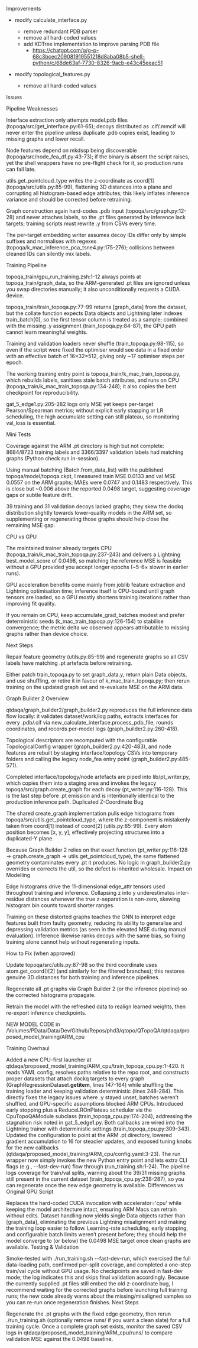 Improvements

- modify calculate_interface.py
    - remove redundant PDB parser
    - remove all hard-coded values
    - add KDTree implementation to improve parsing PDB file
        - https://chatgpt.com/g/g-p-68c3bcec209081919551218d8aba08b5-shell-python/c/68de63af-7730-8326-9acb-e43c45eeac51

- modify topological_features.py
    - remove all hard-coded values


Issues

Pipeline Weaknesses

Interface extraction only attempts model.pdb files (topoqa/src/get_interface.py:61-65); decoys distributed as .cif/.mmcif will never enter the pipeline unless duplicate .pdb copies exist, leading to missing graphs and lower recall.

Node features depend on mkdssp being discoverable (topoqa/src/node_fea_df.py:43-73); if the binary is absent the script raises, yet the shell wrappers have no pre-flight check for it, so production runs can fail late.

utils.get_pointcloud_type writes the z-coordinate as coord[1] (topoqa/src/utils.py:85-99), flattening 3D distances into a plane and corrupting all histogram-based edge attributes; this likely inflates inference variance and should be corrected before retraining.

Graph construction again hard-codes .pdb input (topoqa/src/graph.py:12-28) and never attaches labels, so the .pt files generated by inference lack targets; training scripts must rewrite .y from CSVs every time.

The per-target embedding writer assumes decoy IDs differ only by simple suffixes and normalises with regexes (topoqa/k_mac_inference_pca_tsne4.py:175-276); collisions between cleaned IDs can silently mix labels.

Training Pipeline

topoqa_train/gpu_run_training.zsh:1-12 always points at topoqa_train/graph_data, so the ARM-generated .pt files are ignored unless you swap directories manually; it also unconditionally requests a CUDA device.

topoqa_train/train_topoqa.py:77-99 returns [graph_data] from the dataset, but the collate function expects Data objects and Lightning later indexes train_batch[0], so the first tensor column is treated as a sample; combined with the missing .y assignment (train_topoqa.py:84-87), the GPU path cannot learn meaningful weights.

Training and validation loaders never shuffle (train_topoqa.py:98-115), so even if the script were fixed the optimiser would see data in a fixed order with an effective batch of 16×32=512, giving only ~17 optimiser steps per epoch.

The working training entry point is topoqa_train/k_mac_train_topoqa.py, which rebuilds labels, sanitises stale batch attributes, and runs on CPU (topoqa_train/k_mac_train_topoqa.py:134-248); it also copies the best checkpoint for reproducibility.

gat_5_edge1.py:205-282 logs only MSE yet keeps per-target Pearson/Spearman metrics; without explicit early stopping or LR scheduling, the high accumulate setting can still plateau, so monitoring val_loss is essential.

Mini Tests

Coverage against the ARM .pt directory is high but not complete: 8684/8723 training labels and 3366/3397 validation labels had matching graphs (Python check run in-session).

Using manual batching (Batch.from_data_list) with the published topoqa/model/topoqa.ckpt, I measured train MSE 0.0133 and val MSE 0.0557 on the ARM graphs; MAEs were 0.0747 and 0.1483 respectively. This is close but ~0.006 above the reported 0.0498 target, suggesting coverage gaps or subtle feature drift.

39 training and 31 validation decoys lacked graphs; they skew the dockq distribution slightly towards lower-quality models in the ARM set, so supplementing or regenerating those graphs should help close the remaining MSE gap.

CPU vs GPU

The maintained trainer already targets CPU (topoqa_train/k_mac_train_topoqa.py:237-243) and delivers a Lightning best_model_score of 0.0498, so matching the reference MSE is feasible without a GPU provided you accept longer epochs (~5-6× slower in earlier runs).

GPU acceleration benefits come mainly from joblib feature extraction and Lightning optimisation time; inference itself is CPU-bound until graph tensors are loaded, so a GPU mostly shortens training iterations rather than improving fit quality.

If you remain on CPU, keep accumulate_grad_batches modest and prefer deterministic seeds (k_mac_train_topoqa.py:126-154) to stabilise convergence; the metric delta we observed appears attributable to missing graphs rather than device choice.

Next Steps

Repair feature geometry (utils.py:85-99) and regenerate graphs so all CSV labels have matching .pt artefacts before retraining.

Either patch train_topoqa.py to set graph_data.y, return plain Data objects, and use shuffling, or retire it in favour of k_mac_train_topoqa.py; then rerun training on the updated graph set and re-evaluate MSE on the ARM data.

Graph Builder 2 Overview

qtdaqa/graph_builder2/graph_builder2.py reproduces the full inference data flow locally: it validates dataset/work/log paths, extracts interfaces for every .pdb/.cif via new_calculate_interface.process_pdb_file, rounds coordinates, and records per-model logs (graph_builder2.py:260-418).

Topological descriptors are recomputed with the configurable TopologicalConfig wrapper (graph_builder2.py:420-483), and node features are rebuilt by staging interface/topology CSVs into temporary folders and calling the legacy node_fea entry point (graph_builder2.py:485-571).

Completed interface/topology/node artefacts are piped into lib/pt_writer.py, which copies them into a staging area and invokes the legacy topoqa/src/graph.create_graph for each decoy (pt_writer.py:116-128). This is the last step before .pt emission and is intentionally identical to the production inference path.
Duplicated Z-Coordinate Bug

The shared create_graph implementation pulls edge histograms from topoqa/src/utils.get_pointcloud_type, where the z-component is mistakenly taken from coord[1] instead of coord[2] (utils.py:85-99). Every atom position becomes [x, y, y], effectively projecting structures into a duplicated-Y plane.

Because Graph Builder 2 relies on that exact function (pt_writer.py:116-128 → graph.create_graph → utils.get_pointcloud_type), the same flattened geometry contaminates every .pt it produces. No logic in graph_builder2.py overrides or corrects the util, so the defect is inherited wholesale.
Impact on Modelling

Edge histograms drive the 11-dimensional edge_attr tensors used throughout training and inference. Collapsing z into y underestimates inter-residue distances whenever the true z-separation is non-zero, skewing histogram bin counts toward shorter ranges.

Training on these distorted graphs teaches the GNN to interpret edge features built from faulty geometry, reducing its ability to generalise and depressing validation metrics (as seen in the elevated MSE during manual evaluation). Inference likewise ranks decoys with the same bias, so fixing training alone cannot help without regenerating inputs.

How to Fix (when approved)

Update topoqa/src/utils.py:87-98 so the third coordinate uses atom.get_coord()[2] (and similarly for the filtered branches); this restores genuine 3D distances for both training and inference pipelines.

Regenerate all .pt graphs via Graph Builder 2 (or the inference pipeline) so the corrected histograms propagate.

Retrain the model with the refreshed data to realign learned weights, then re-export inference checkpoints.


NEW MODEL CODE in /Volumes/PData/Data/Dev/Github/Repos/phd3/qtopo/QTopoQA/qtdaqa/proposed_model_training/ARM_cpu

Training Overhaul

Added a new CPU-first launcher at qtdaqa/proposed_model_training/ARM_cpu/train_topoqa_cpu.py:1-420. It reads YAML config, resolves paths relative to the repo root, and constructs proper datasets that attach dockq targets to every graph (GraphRegressionDataset.__getitem__, lines 147-164) while shuffling the training loader and keeping validation deterministic (lines 248-284). This directly fixes the legacy issues where .y stayed unset, batches weren’t shuffled, and GPU-specific assumptions blocked ARM CPUs.
Introduced early stopping plus a ReduceLROnPlateau scheduler via the CpuTopoQAModule subclass (train_topoqa_cpu.py:174-204), addressing the stagnation risk noted in gat_5_edge1.py. Both callbacks are wired into the Lightning trainer with deterministic settings (train_topoqa_cpu.py:309-343).
Updated the configuration to point at the ARM .pt directory, lowered gradient accumulation to 16 for steadier updates, and exposed tuning knobs for the new callbacks (qtdaqa/proposed_model_training/ARM_cpu/config.yaml:3-23). The run wrapper now simply invokes the new Python entry point and lets extra CLI flags (e.g., --fast-dev-run) flow through (run_training.sh:1-24).
The pipeline logs coverage for train/val splits, warning about the 39/31 missing graphs still present in the current dataset (train_topoqa_cpu.py:238-287), so you can regenerate once the new edge geometry is available.
Differences vs Original GPU Script

Replaces the hard-coded CUDA invocation with accelerator='cpu' while keeping the model architecture intact, ensuring ARM Macs can retrain without edits.
Dataset handling now yields single Data objects rather than [graph_data], eliminating the previous Lightning misalignment and making the training loop easier to follow.
Learning-rate scheduling, early stopping, and configurable batch limits weren’t present before; they should help the model converge to (or below) the 0.0498 MSE target once clean graphs are available.
Testing & Validation

Smoke-tested with ./run_training.sh --fast-dev-run, which exercised the full data-loading path, confirmed per-split coverage, and completed a one-step train/val cycle without GPU usage. No checkpoints are saved in fast-dev mode; the log indicates this and skips final validation accordingly.
Because the currently supplied .pt files still embed the old z-coordinate bug, I recommend waiting for the corrected graphs before launching full training runs; the new code already warns about the missing/misaligned samples so you can re-run once regeneration finishes.
Next Steps

Regenerate the .pt graphs with the fixed edge geometry, then rerun ./run_training.sh (optionally remove runs/ if you want a clean slate) for a full training cycle.
Once a complete graph set exists, monitor the saved CSV logs in qtdaqa/proposed_model_training/ARM_cpu/runs/ to compare validation MSE against the 0.0498 baseline.
